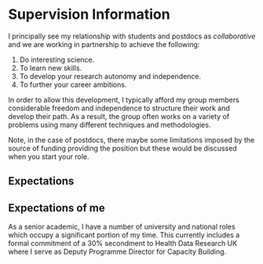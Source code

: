 # Supervision Information

I principally see my relationship with students and postdocs as *collaborative* and we are working in partnership to achieve the following:

1. Do interesting science.
2. To learn new skills.
3. To develop your research autonomy and independence.
4. To further your career ambitions.

In order to allow this development, I typically afford my group members considerable freedom and independence to structure their work and develop their path. As a result, the group often works on a variety of problems using many different techniques and methodologies. 

Note, in the case of postdocs, there maybe some limitations imposed by the source of funding providing the position but these would be discussed when you start your role.

## Expectations



## Expectations of me

As a senior academic, I have a number of university and national roles which occupy a significant portion of my time. This currently includes a formal commitment of a 30% secondment to Health Data Research UK where I serve as Deputy Programme Director for Capacity Building.
